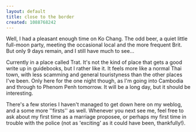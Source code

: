 ```yaml
---
layout: default
title: close to the border
created: 1088768242
---
```

Well, I had a pleasant enough time on Ko Chang.  The odd beer, a quiet little full-moon party, meeting the occasional local and the more frequent Brit.  But only 9 days remain, and I still have much to see...
<!--break-->
Currently in a place called Trat.  It's not the kind of place that gets a good write up in guidebooks, but I rather like it.  It feels more like a normal Thai town, with less scamming and general touristyness than the other places I've been.  Only here for the one night though, as I'm going into Cambodia and through to Phenom Penh tomorrow.  It will be a long day, but it should be interesting.

There's a few stories I haven't managed to get down here on my weblog, and a some more ''firsts'' as well.  Whenever you next see me, feel free to ask about my first time as a marriage proposee, or perhaps my first time in trouble with the police (not as 'exciting' as it could have been, thankfully!).
